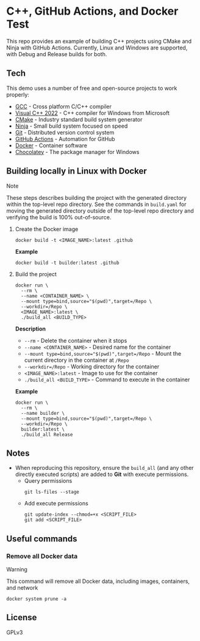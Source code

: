 # C++, GitHub Actions, and Docker Test
This repo provides an example of building C++ projects using CMake and Ninja with GitHub Actions. Currently, Linux and Windows are supported, with Debug and Release builds for both.

## Tech
This demo uses a number of free and open-source projects to work properly:

- [GCC] - Cross platform C/C++ compiler
- [Visual C++ 2022] - C++ compiler for Windows from Microsoft
- [CMake] - Industry standard build system generator
- [Ninja] - Small build system focused on speed
- [Git] - Distributed version control system
- [GitHub Actions] - Automation for GitHub
- [Docker] - Container software
- [Chocolatey] - The package manager for Windows

## Building locally in Linux with Docker
> [!NOTE]
> These steps describes building the project with the generated directory within the top-level repo directory. See the commands in `build.yaml` for moving the generated directory outside of the top-level repo directory and verifying the build is 100% out-of-source.
1. Create the Docker image
   ```
   docker build -t <IMAGE_NAME>:latest .github
   ```
   **Example**
   ```
   docker build -t builder:latest .github
   ```
2. Build the project
    ```
    docker run \
      --rm \
      --name <CONTAINER_NAME> \
      --mount type=bind,source="$(pwd)",target=/Repo \
      --workdir=/Repo \
      <IMAGE_NAME>:latest \
      ./build_all <BUILD_TYPE>
    ```
    **Description**
    * `--rm` - Delete the container when it stops
    * `--name <CONTAINER_NAME>` - Desired name for the container
    * `--mount type=bind,source="$(pwd)",target=/Repo` - Mount the current directory in the container at `/Repo`
    * `--workdir=/Repo` - Working directory for the container
    * `<IMAGE_NAME>:latest` - Image to use for the container
    * `./build_all <BUILD_TYPE>` - Command to execute in the container

    **Example**
    ```
    docker run \
      --rm \
      --name builder \
      --mount type=bind,source="$(pwd)",target=/Repo \
      --workdir=/Repo \
      builder:latest \
      ./build_all Release
    ```

## Notes
* When reproducing this repository, ensure the `build_all` (and any other directly executed scripts) are added to **Git** with execute permissions.
  * Query permissions
    ```
    git ls-files --stage
    ```
  * Add execute permissions
    ```
    git update-index --chmod=+x <SCRIPT_FILE>
    git add <SCRIPT_FILE>
    ```

## Useful commands
### Remove all Docker data
> [!WARNING]
> This command will remove all Docker data, including images, containers, and network
  ```
  docker system prune -a
  ```

## License
GPLv3

   [GCC]: <https://gcc.gnu.org>
   [Visual C++ 2022]: <https://visualstudio.microsoft.com>
   [CMake]: <https://cmake.org>
   [Ninja]: <https://ninja-build.org>
   [Git]: <https://git-scm.com>
   [GitHub Actions]: <https://github.com/features/actions>
   [Docker]: <https://www.docker.com>
   [Chocolatey]: <https://chocolatey.org>